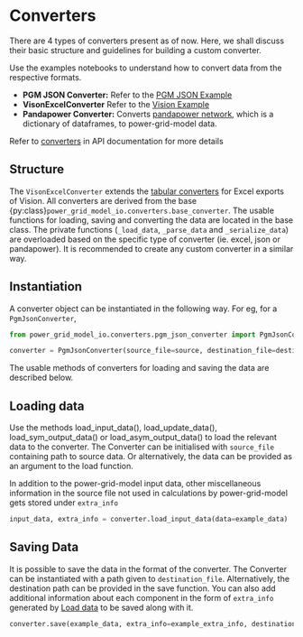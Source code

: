 <!--
SPDX-FileCopyrightText: 2022 Contributors to the Power Grid Model IO project <dynamic.grid.calculation@alliander.com>

SPDX-License-Identifier: MPL-2.0
-->

# Converters

There are 4 types of converters present as of now. 
Here, we shall discuss their basic structure and guidelines for building a custom converter.

Use the examples notebooks to understand how to convert data from the respective formats. 

- **PGM JSON Converter:** Refer to the [PGM JSON Example](../examples/pgm_json_example.ipynb)
- **VisonExcelConverter** Refer to the [Vision Example](../examples/vision_example.ipynb)
- **Pandapower Converter:** Converts [pandapower network](https://pandapower.readthedocs.io/en/stable/elements.html), which is a dictionary of dataframes, to power-grid-model data.

Refer to [converters](../power_grid_model_io.md#converters) in API documentation for more details

## Structure

The `VisonExcelConverter` extends the [tabular converters](tabular_converter.md) for Excel exports of Vision.
All converters are derived from the base {py:class}`power_grid_model_io.converters.base_converter`. 
The usable functions for loading, saving and converting the data are located in the base class. 
The private functions (`_load_data`, `_parse_data` and `_serialize_data`) are overloaded based on the specific type of converter (ie. excel, json or pandapower). 
It is recommended to create any custom converter in a similar way.

## Instantiation

A converter object can be instantiated in the following way. For eg, for a `PgmJsonConverter`,

```python
from power_grid_model_io.converters.pgm_json_converter import PgmJsonConverter

converter = PgmJsonConverter(source_file=source, destination_file=destination)
```

The usable methods of converters for loading and saving the data are described below.

## Loading data

Use the methods load_input_data(), load_update_data(), load_sym_output_data() or load_asym_output_data() to load the relevant data to the converter.
The Converter can be initialised with `source_file` containing path to source data. Or alternatively, the data can be provided as an argument to the load function.

In addition to the power-grid-model input data, other miscellaneous information in the source file not used in calculations by power-grid-model gets stored under `extra_info`

```python
input_data, extra_info = converter.load_input_data(data=example_data)
```

## Saving Data

It is possible to save the data in the format of the converter.
The Converter can be instantiated with a path given to `destination_file`. 
Alternatively, the destination path can be provided in the save function.
You can also add additional information about each component in the form of `extra_info` generated by [Load data](converter.md#load-data) to be saved along with it.

```python
converter.save(example_data, extra_info=example_extra_info, destination=destination_path)
```

